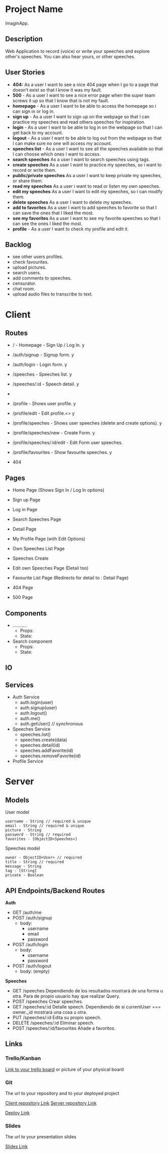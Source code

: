 # Project Name

ImaginApp.

## Description

Web Application to record (voice) or write your speeches and explore other's speeches. You can also hear yours, or other speeches. 

## User Stories

-  **404:** As a user I want to see a nice 404 page when I go to a page that doesn’t exist so that I know it was my fault. 
- **500** - As a user I want to see a nice error page when the super team screws it up so that I know that is not my fault.
- **homepage** - As a user I want to be able to access the homepage so i can sign in or log in.
- **sign up** - As a user I want to sign up on the webpage so that I can practice my speeches and read others speeches for inspiration.
- **login** - As a user I want to be able to log in on the webpage so that I can get back to my account.
- **logout** - As a user I want to be able to log out from the webpage so that I can make sure no one will access my account.
- **speeches list** - As a user I want to see all the speeches available so that I can choose which ones I want to access.
-  **search speeches** As a user I want to search speeches using tags.
-  **create speeches** As a user I want to practice my speeches, so i want to record or write them.
-  **public/private speeches** As a user I want to keep private my speeches, or share them.
- **read my speeches** As a user i want to read or listen my own speeches.
-  **edit my speeches** As a user I want to edit my speeches, so i can modify them.
-  **delete speeches** As a user I want to delete my speeches.
-  **add to favorites** As a user I want to add speeches to favorite so that I can save the ones that I liked the most.
-  **see my favorites** As a user I want to see my favorite speeches so that I can see the ones I liked the most.
- **profile** - As a user I want to check my profile and edit it.

## Backlog


- see other users profiles.
- check favourites.
- upload pictures. 
- search users.
- add comments to speeches.
- censurator. 
- chat room.
- upload audio files to transcribe to text.
  
# Client

## Routes

- / - Homepage   - Sign Up / Log In. y
- /auth/signup - Signup form. y
- /auth/login - Login form. y

- /speeches - Speeches list. y
- /speeches/:id - Speech detail. y
- 

- /profile  -  Shows user profile. y
- /profile/edit  -  Edit profile.<> y
- /profile/speeches - Shows user speeches (delete and create options). y
- /profile/speeches/new  - Create Form. y
- /profile/speeches/:id/edit  -  Edit Form user speeches.

- /profile/favourites - Show favourite speeches. y
- 404

## Pages

- Home Page  (Shows Sign In / Log In options)
- Sign up Page 
- Log in Page 

- Search Speeches Page
- Detail Page

- My Profile Page (with Edit Options)
- Own Speeches List Page 
- Speeches Create 
- Edit own Speeches Page (Detail too)

- Favourite List Page (Redirects for detail to : Detail Page)
- 404 Page 
- 500 Page

## Components

- ...........
  - Props:
  - State:
- Search component
  - Props:
  - State:

## IO


## Services

- Auth Service
  - auth.login(user)
  - auth.signup(user)
  - auth.logout()
  - auth.me()
  - auth.getUser() // synchronous
- Speeches Service
  - speeches.list()
  - speeches.create(data)
  - speeches.detail(id)
  - speeches.addFavorite(id)
  - speeches.removeFavorite(id)   
- Profile Service

# Server

## Models

User model

```
username - String // required & unique
email - String // required & unique
picture - String
password - String // required
favorites - [ObjectID<Speeches>]
```

Speeches model

```
owner - ObjectID<User> // required
title - String // required
message - String
tag - [String]
private - Boolean
```

## API Endpoints/Backend Routes

**Auth**
- GET /auth/me
- POST /auth/signup
  - body:
    - username
    - email
    - password
- POST /auth/login
  - body:
    - username
    - password
- POST /auth/logout
  - body: (empty)

**Speeches**
- GET /speeches                     Dependiendo de los resultados mostrará de una forma u otra. Para de propio usuario hay que realizar Query.
- POST /speeches                    Crear speeches.
- GET /speeches/:id                 Detalle speech. Dependiendo de si currentUser === owner._id mostrará una cosa u otra. 
- PUT /speeches/:id                 Edita su propio speech. 
- DELETE /speeches/:id              Eliminar speech.
- POST /speeches/:id/favourites     Añade a favoritos.

<!-- **Profile** (User)
- GET  /profile       Nuestro perfil.
- PUT  /profile       Edita perfil.
- GET  /profile/me/speeches/        Listar nuestros speeches.
- POST /profile/me/speeches/        Crear speech.
- GET  /profile/me/speeches/:id     Detalle de un speech nuestro.
- PUT  /profile/me/speeches/:id     Editar un speech. nuestro.
- DELETE /profile/me/speeches/:id
  - body: (empty)
- GET /profile/me/favorites         Ver favoritos. 
- DELETE /profile/me/favorites/:id  Eliminar de favoritos. -->

## Links

### Trello/Kanban

[Link to your trello board](https://trello.com/b/vdLva9oe/imaginapp) or picture of your physical board

### Git

The url to your repository and to your deployed project

[Client repository Link](http://github.com)
[Server repository Link](http://github.com)

[Deploy Link](http://heroku.com)

### Slides

The url to your presentation slides

[Slides Link](http://slides.com)
